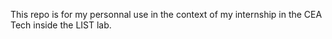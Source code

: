 This repo is for my personnal use in the context of my internship in the CEA Tech inside the LIST lab. 